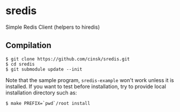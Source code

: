 

sredis
======

Simple Redis Client (helpers to hiredis)

Compilation
-----------

    $ git clone https://github.com/cinsk/sredis.git
    $ cd sredis
    $ git submodule update --init

Note that the sample program, `sredis-example` won't work unless it is installed.  If you want to test before installation, try to provide local installation directory such as:

    $ make PREFIX=`pwd`/root install
    
